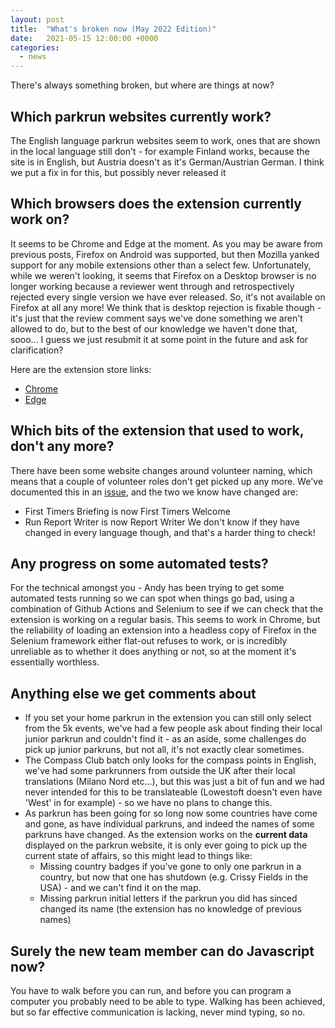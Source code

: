 ```yaml
---
layout: post
title:  "What's broken now (May 2022 Edition)"
date:   2021-05-15 12:00:00 +0000
categories:
  - news
---
```


There's always something broken, but where are things at now?

## Which parkrun websites currently work?

The English language parkrun websites seem to work, ones that are shown in the local language still don't - for example Finland works, because the site is in English, but Austria doesn't as it's German/Austrian German. I think we put a fix in for this, but possibly never released it

## Which browsers does the extension currently work on?

It seems to be Chrome and Edge at the moment. As you may be aware from previous posts, Firefox on Android was supported, but then Mozilla yanked support for any mobile extensions other than a select few. Unfortunately, while we weren't looking, it seems that Firefox on a Desktop browser is no longer working because a reviewer went through and retrospectively rejected every single version we have ever released. So, it's not available on Firefox at all any more! We think that is desktop rejection is fixable though - it's just that the review comment says we've done something we aren't allowed to do, but to the best of our knowledge we haven't done that, sooo... I guess we just resubmit it at some point in the future and ask for clarification?

Here are the extension store links:

- [Chrome](https://chrome.google.com/webstore/detail/running-challenges/kdapmdimgdebpgolimjnmcdlkbkddoif)
- [Edge](https://microsoftedge.microsoft.com/addons/detail/running-challenges/cfofipfcckojdhjbganfgflkiebajegg)

## Which bits of the extension that used to work, don't any more?

There have been some website changes around volunteer naming, which means that a couple of volunteer roles don't get picked up any more. We've documented this in an [issue](https://github.com/fraz3alpha/running-challenges/issues/328), and the two we know have changed are:
- First Timers Briefing is now First Timers Welcome
- Run Report Writer is now Report Writer
We don't know if they have changed in every language though, and that's a harder thing to check!

## Any progress on some automated tests?

For the technical amongst you - Andy has been trying to get some automated tests running so we can spot when things go bad, using a combination of Github Actions and Selenium to see if we can check that the extension is working on a regular basis. This seems to work in Chrome, but the reliability of loading an extension into a headless copy of Firefox in the Selenium framework either flat-out refuses to work, or is incredibly unreliable as to whether it does anything or not, so at the moment it's essentially worthless.

## Anything else we get comments about

- If you set your home parkrun in the extension you can still only select from the 5k events, we've had a few people ask about finding their local junior parkrun and couldn't find it - as an aside, some challenges do pick up junior parkruns, but not all, it's not exactly clear sometimes.
- The Compass Club batch only looks for the compass points in English, we've had some parkrunners from outside the UK after their local translations (Milano Nord etc...), but this was just a bit of fun and we had never intended for this to be translateable (Lowestoft doesn't even have 'West' in for example) - so we have no plans to change this.
- As parkrun has been going for so long now some countries have come and gone, as have individual parkruns, and indeed the names of some parkruns have changed. As the extension works on the **current data** displayed on the parkrun website, it is only ever going to pick up the current state of affairs, so this might lead to things like:
  - Missing country badges if you've gone to only one parkrun in a country, but now that one has shutdown (e.g. Crissy Fields in the USA) - and we can't find it on the map.
  - Missing parkrun initial letters if the parkrun you did has sinced changed its name (the extension has no knowledge of previous names)

## Surely the new team member can do Javascript now?

You have to walk before you can run, and before you can program a computer you probably need to be able to type. Walking has been achieved, but so far effective communication is lacking, never mind typing, so no.
